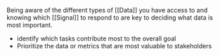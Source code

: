 Being aware of the different types of [[Data]] you have access to and knowing which [[Signal]] to respond to are key to deciding what data is most important. 

- identify which tasks contribute most to the overall goal
- Prioritize the data or metrics that are most valuable to stakeholders

